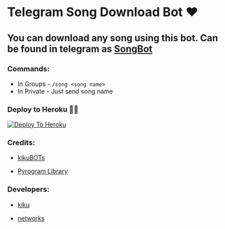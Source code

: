 # Telegram Song Download Bot ❤

## You can download any song using this bot. Can be found in telegram as [SongBot](https://t.me/Music_Song_robot)

### Commands:
- In Groups - `/song <song name>`
- In Private - Just send song name

### Deploy to Heroku 🏃‍♂

[![Deploy To Heroku](https://www.herokucdn.com/deploy/button.svg)](https://heroku.com/deploy?template=https://github.com/kikuseller/musicbot)

### Credits:

- [kikuBOTs](https://t.me/kikubots)

- [Pyrogram Library](https://github.com/pyrogram/pyrogram)

### Developers:

- [kiku](https://t.me/kiku_seller)

- [networks](https://t.me/kiku_networks)
